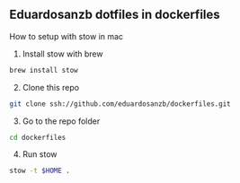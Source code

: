 ## Eduardosanzb dotfiles in dockerfiles

How to setup with stow in mac


1. Install stow with brew
```bash
brew install stow
```

2. Clone this repo
```bash
git clone ssh://github.com/eduardosanzb/dockerfiles.git
```

3. Go to the repo folder
```bash
cd dockerfiles
```

4. Run stow
```bash
stow -t $HOME .
```

